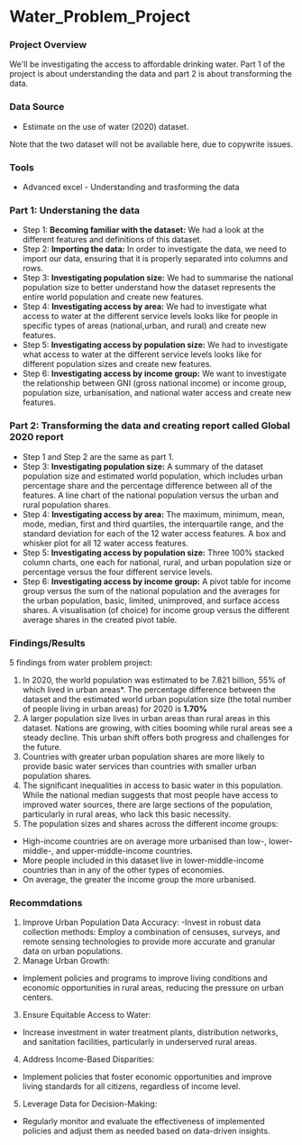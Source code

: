 # Water_Problem_Project

### Project Overview
We'll be investigating the access to affordable drinking water. Part 1 of the project is about understanding the data and part 2 is about transforming the data.

### Data Source
- Estimate on the use of water (2020) dataset.

Note that the two dataset will not be available here, due to copywrite issues.

### Tools 
- Advanced excel - Understanding and trasforming the data

### Part 1: Understaning the data 
- Step 1: **Becoming familiar with the dataset:** We had a look at the different features and definitions of this dataset.
- Step 2: **Importing the data:** In order to investigate the data, we need to import our data, ensuring that it is properly separated into columns and rows.
- Step 3: **Investigating population size:** We had to summarise the national population size to better understand how the dataset represents the entire world population and create new features.
- Step 4: **Investigating access by area:** We had to investigate what access to water at the different service levels looks like for people in specific types of areas (national,urban, and rural)  and create new features.
- Step 5: **Investigating access by population size:** We had to investigate what access to water at the different service levels looks like for different population sizes  and create new features.
- Step 6: **Investigating access by income group:** We want to investigate the relationship between GNI (gross national income) or income group, population size, urbanisation, and national water access  and create new features.

### Part 2: Transforming the data and creating report called Global 2020 report
- Step 1 and Step 2 are the same as part 1.
- Step 3: **Investigating population size:** A summary of the dataset population size and estimated world population, which includes urban percentage share and the percentage difference between all of the features. A line chart of the national population versus the urban and rural population shares.
- Step 4: **Investigating access by area:** The maximum, minimum, mean, mode, median, first and third quartiles, the interquartile
range, and the standard deviation for each of the 12 water access features. A box and whisker plot for all 12 water access features.
- Step 5: **Investigating access by population size:** Three 100% stacked column charts, one each for national, rural, and urban population size or
percentage versus the four different service levels.
- Step 6:  **Investigating access by income group:** A pivot table for income group versus the sum of the national population and the averages for the urban population, basic, limited, unimproved, and surface access shares. A visualisation (of choice) for income group versus the different average shares in the created pivot table.

### Findings/Results
5 findings from water problem project:

1. In 2020, the world population was estimated to be 7.821 billion, 55% of which lived in urban areas*. The percentage difference between the dataset and the estimated world urban population size (the total number of people living in urban areas) for 2020 is **1.70%**
2. A larger population size lives in urban areas than rural areas in this dataset. Nations are growing, with cities booming while rural areas see a steady decline. This urban shift offers both progress and challenges for the future.
3. Countries with greater urban population shares are more likely to provide basic water services than countries with smaller urban population shares.
4. The significant inequalities in access to basic water in this population. While the national median suggests that most people have access to improved water sources, there are large sections of the population, particularly in rural areas, who lack this basic necessity.
5. The population sizes and shares across the different income groups:
- High-income countries are on average more urbanised than low-, lower-middle-, and upper-middle-income countries.
- More people included in this dataset live in lower-middle-income countries than in any of the other types of economies.
- On average, the greater the income group the more urbanised.

### Recommdations

1. Improve Urban Population Data Accuracy:
-Invest in robust data collection methods: Employ a combination of censuses, surveys, and remote sensing technologies to provide more accurate and granular data on urban populations.
2. Manage Urban Growth:
- Implement policies and programs to improve living conditions and economic opportunities in rural areas, reducing the pressure on urban centers.
3. Ensure Equitable Access to Water:
- Increase investment in water treatment plants, distribution networks, and sanitation facilities, particularly in underserved rural areas.
4. Address Income-Based Disparities:
- Implement policies that foster economic opportunities and improve living standards for all citizens, regardless of income level.
5. Leverage Data for Decision-Making:
- Regularly monitor and evaluate the effectiveness of implemented policies and adjust them as needed based on data-driven insights.







